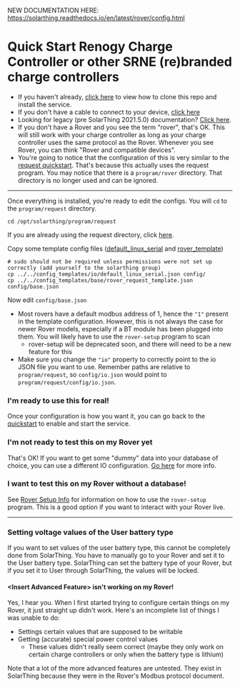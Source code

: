 NEW DOCUMENTATION HERE: https://solarthing.readthedocs.io/en/latest/rover/config.html

# Quick Start Renogy Charge Controller or other SRNE (re)branded charge controllers
* If you haven't already, [click here](quickstart.md) to view how to clone this repo and install the service.
* If you don't have a cable to connect to your device, [click here](../solar/README.md#connecting-to-renogy-rover)
* Looking for legacy (pre SolarThing 2021.5.0) documentation? [Click here](./legacy_rover.md).
* If you don't have a Rover and you see the term "rover", that's OK. This will still work with your
charge controller as long as your charge controller uses the same protocol as the Rover. Whenever you see Rover,
you can think "Rover and compatible devices".
* You're going to notice that the configuration of this is very similar to the [request quickstart](./quickstart_request.md).
That's because this actually uses the request program. You may notice that there is a `program/rover` directory. That directory
is no longer used and can be ignored.

---

Once everything is installed, you're ready to edit the configs. You will `cd` to the `program/request` directory.
```
cd /opt/solarthing/program/request
```
If you are already using the request directory, click [here](./custom_directories.md).

Copy some template config files ([default_linux_serial](../../config_templates/io/default_linux_serial.json) and [rover_template](../../config_templates/base/rover_request_template.json))
```
# sudo should not be required unless permissions were not set up correctly (add yourself to the solarthing group)
cp ../../config_templates/io/default_linux_serial.json config/
cp ../../config_templates/base/rover_request_template.json config/base.json
```

Now edit `config/base.json`
* Most rovers have a default modbus address of 1, hence the `"1"` present in the template configuration. However,
this is not always the case for newer Rover models, especially if a BT module has been plugged into them. You will
likely have to use the `rover-setup` program to scan
  * rover-setup will be deprecated soon, and there will need to be a new feature for this
* Make sure you change the `"io"` property to correctly point to the io JSON file you want to use. Remember paths
are relative to `program/request`, so `config/io.json` would point to `program/request/config/io.json`.


### I'm ready to use this for real!
Once your configuration is how you want it, you can go back to the [quickstart](quickstart.md#configuration-continued) to enable and start the service.

### I'm not ready to test this on my Rover yet
That's OK! If you want to get some "dummy" data into your database of choice, you can use a different
IO configuration. [Go here](./rover_dummy.md) for more info.

### I want to test this on my Rover without a database!
See [Rover Setup Info](rover_setup_info.md) for information on how to use the `rover-setup` program.
This is a good option if you want to interact with your Rover live.

---

### Setting voltage values of the User battery type
If you want to set values of the user battery type, this cannot be completely done from SolarThing.
You have to manually go to your Rover and set it to the User battery type. SolarThing can set the battery type of
your Rover, but if you set it to User through SolarThing, the values will be locked.

#### \<Insert Advanced Feature\> isn't working on my Rover!
Yes, I hear you. When I first started trying to configure certain things on my Rover, it just straight up didn't work.
Here's an incomplete list of things I was unable to do:
* Settings certain values that are supposed to be writable
* Getting (accurate) special power control values
  * These values didn't really seem correct (maybe they only work on certain charge controllers or only when the battery type is lithium)

Note that a lot of the more advanced features are untested. They exist in SolarThing because they were in the
Rover's Modbus protocol document.
